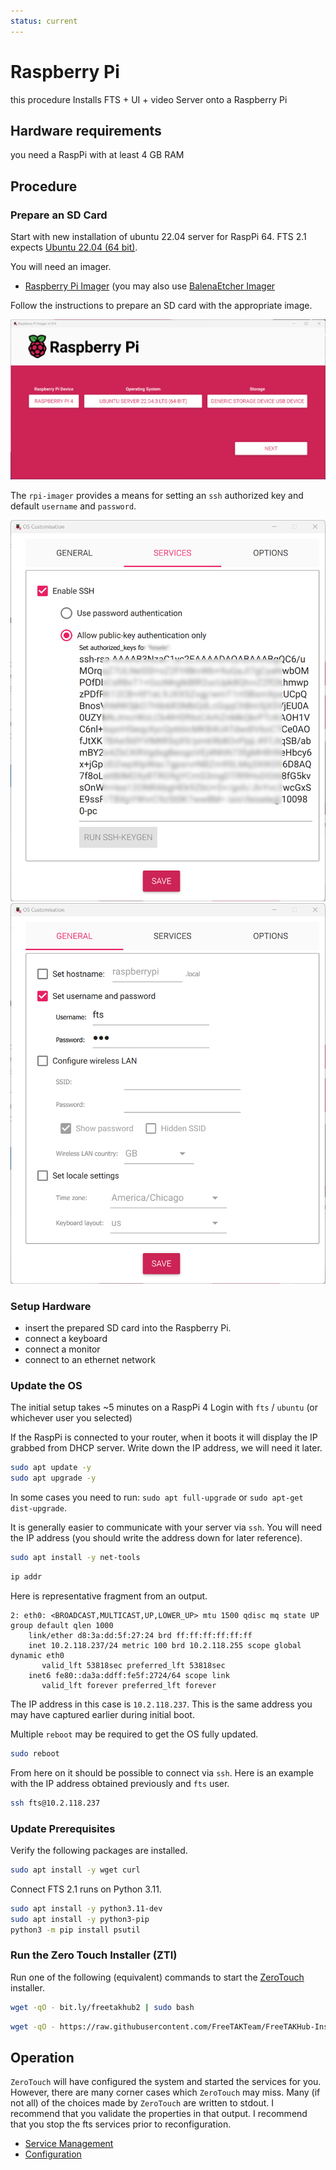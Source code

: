 ```yaml
---
status: current
---
```


# Raspberry Pi

this procedure Installs FTS + UI + video Server onto a Raspberry Pi

## Hardware requirements
you need a RaspPi with at least 4 GB RAM

## Procedure

### Prepare an SD Card
Start with new installation of ubuntu 22.04 server for RaspPi 64.
FTS 2.1 expects [Ubuntu 22.04 (64 bit)](https://ubuntu.com/download/raspberry-pi/thank-you?version=22.04.3&architecture=server-arm64+raspi).

You will need an imager.

* [Raspberry Pi Imager](https://www.raspberrypi.com/software/) (you may also use [BalenaEtcher Imager](https://www.balena.io/etcher)

Follow the instructions to prepare an SD card with the appropriate image.

![](rpi-imager.png)

The `rpi-imager` provides a means for setting an `ssh` authorized key and default `username` and `password`. 

![](rpi-imager-ssh-settings.png)
![](rpi-imager-general-settings.png)

### Setup Hardware

 * insert the prepared SD card into the Raspberry Pi.
 * connect a keyboard
 * connect a monitor
 * connect to an ethernet network

### Update the OS

The initial setup takes ~5 minutes on a RaspPi 4
Login with `fts` / `ubuntu` (or whichever user you selected)

If the RaspPi is connected to your router,
when it boots it will display the IP grabbed from DHCP server.
Write down the IP address, we will need it later.

```bash
sudo apt update -y 
sudo apt upgrade -y
```

In some cases you need to run: 
```sudo apt full-upgrade``` or ```sudo apt-get dist-upgrade```.

It is generally easier to communicate with your server via `ssh`.
You will need the IP address (you should write the address down for later reference).
```bash
sudo apt install -y net-tools
```
```bash
ip addr
```
Here is representative fragment from an output.
```text
2: eth0: <BROADCAST,MULTICAST,UP,LOWER_UP> mtu 1500 qdisc mq state UP group default qlen 1000
    link/ether d8:3a:dd:5f:27:24 brd ff:ff:ff:ff:ff:ff
    inet 10.2.118.237/24 metric 100 brd 10.2.118.255 scope global dynamic eth0
       valid_lft 53818sec preferred_lft 53818sec
    inet6 fe80::da3a:ddff:fe5f:2724/64 scope link
       valid_lft forever preferred_lft forever
```
The IP address in this case is `10.2.118.237`.
This is the same address you may have captured earlier during initial boot.

Multiple `reboot` may be required to get the OS fully updated.
```bash
sudo reboot 
```

From here on it should be possible to connect via `ssh`.
Here is an example with the IP address obtained previously and `fts` user.
```bash
ssh fts@10.2.118.237
```

### Update Prerequisites

Verify the following packages are installed.
```bash
sudo apt install -y wget curl
```

Connect 
FTS 2.1 runs on Python 3.11.
```bash
sudo apt install -y python3.11-dev
sudo apt install -y python3-pip
python3 -m pip install psutil
```

### Run the Zero Touch Installer (ZTI)
Run one of the following (equivalent) commands to start the [ZeroTouch](../../Installation/Ansible/ZeroTouchInstall.md) installer.
```bash
wget -qO - bit.ly/freetakhub2 | sudo bash
```
```bash
wget -qO - https://raw.githubusercontent.com/FreeTAKTeam/FreeTAKHub-Installation/main/scripts/easy_install.sh | bash
```

## Operation

`ZeroTouch` will have configured the system and started the services for you. 
However, there are many corner cases which `ZeroTouch` may miss.
Many (if not all) of the choices made by `ZeroTouch` are written to stdout.
I recommend that you validate the properties in that output.
I recommend that you stop the fts services prior to reconfiguration.

* [Service Management](../Operation/fts-config.md)
* [Configuration](../Operation/fts-config.md)

